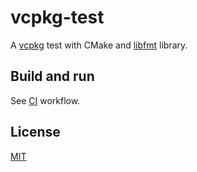 # vcpkg-test

A [vcpkg](https://github.com/microsoft/vcpkg) test with CMake and
[libfmt](https://github.com/fmtlib/fmt) library.

## Build and run

See [CI](.github/workflows/ci.yml) workflow.

## License

[MIT](./LICENSE)
